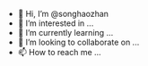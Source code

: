 - 👋 Hi, I’m @songhaozhan
- 👀 I’m interested in ...
- 🌱 I’m currently learning ...
- 💞️ I’m looking to collaborate on ...
- 📫 How to reach me ...

<!---
songhaozhan/songhaozhan is a ✨ special ✨ repository because its `README.md` (this file) appears on your GitHub profile.
You can click the Preview link to take a look at your changes.
--->
